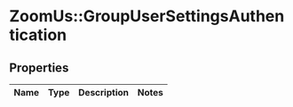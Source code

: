 # ZoomUs::GroupUserSettingsAuthentication

## Properties
Name | Type | Description | Notes
------------ | ------------- | ------------- | -------------


